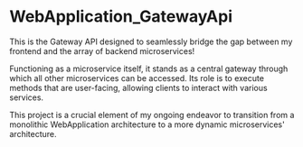 # WebApplication_GatewayApi

This is the Gateway API designed to seamlessly bridge the gap between my frontend and 
the array of backend microservices!

Functioning as a microservice itself, it stands as a central gateway through which 
all other microservices can be accessed. Its role is to execute methods that are 
user-facing, allowing clients to interact with various services.

This project is a crucial element of my ongoing endeavor to transition from a monolithic 
WebApplication architecture to a more dynamic microservices' architecture.
